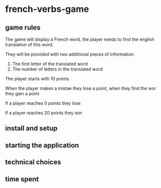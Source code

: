 # french-verbs-game

## game rules
The game will display a French word, the player needs to find the english translation of this word.

They will be provided with two additional pieces of information:
1. The first letter of the translated word
2. The number of letters in the translated word

The player starts with 10 points

When the player makes a mistae they lose a point, when they find the wor they gain a point

If a player reaches 0 points they lose 

If a player reaches 20 points they win

## install and setup 

## starting the application

## technical choices

## time spent
